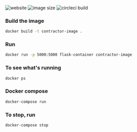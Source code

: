 ![website](https://img.shields.io/website?up_message=online&url=http%3A%2F%2Fcontractor.dev.uyenng.codes%2F)
![image size](https://img.shields.io/docker/image-size/uyennguyen16900/contractor-project)
![circleci build](https://img.shields.io/circleci/build/github/uyennguyen16900/contractor-project)




### Build the image
```bash
docker build -t contractor-image .
```
### Run
```bash
docker run -p 5000:5000 flask-container contractor-image
```
### To see what's running
```bash
docker ps
```
### Docker compose
```bash
docker-compose run
```
### To stop, run
```bash
docker-compose stop
```
